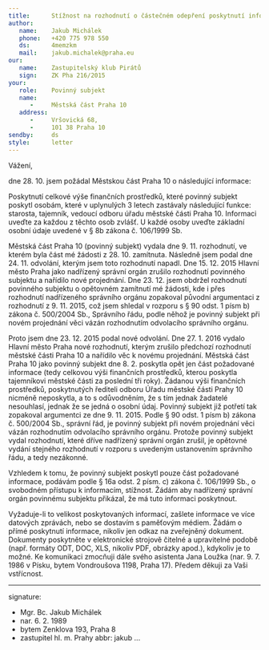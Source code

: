 ```yaml
---
title:      Stížnost na rozhodnutí o částečném odepření poskytnutí informace.
author:
   name:    Jakub Michálek
   phone:   +420 775 978 550
   ds:      4memzkm
   mail:    jakub.michalek@praha.eu
our:
   name:    Zastupitelský klub Pirátů
   sign:    ZK Pha 216/2015
your:
   role:    Povinný subjekt
   name:    
      -     Městská část Praha 10
   address:
      -     Vršovická 68,
      -     101 38 Praha 10
sendby:     ds
style:      letter
---
```


Vážení, 

dne 28. 10. jsem požádal Městskou část Praha 10 o následující informace: 

Poskytnutí celkové výše finančních prostředků, které povinný subjekt poskytl osobám, které v uplynulých 3 letech zastávaly následující funkce: starosta, tajemník, vedoucí odboru úřadu městské části Praha 10. Informaci uveďte za každou z těchto osob zvlášť. U každé osoby uveďte základní osobní údaje uvedené v § 8b zákona č. 106/1999 Sb. 

Městská část Praha 10 (povinný subjekt) vydala dne 9. 11. rozhodnutí, ve kterém byla část mé žádosti z 28. 10. zamítnuta. Následně jsem podal dne 24. 11. odvolání, kterým jsem toto rozhodnutí napadl. Dne 15. 12. 2015 Hlavní město Praha jako nadřízený správní orgán zrušilo rozhodnutí povinného subjektu a nařídilo nové projednání. Dne 23. 12. jsem obdržel rozhodnutí povinného subjektu o opětovném zamítnutí mé žádosti, kde i přes rozhodnutí nadřízeného správního orgánu zopakoval původní argumentaci z rozhodnutí z 9. 11. 2015, což jsem shledal v rozporu s § 90 odst. 1 písm b) zákona č. 500/2004 Sb., Správního řádu, podle něhož je povinný subjekt při novém projednání věci vázán rozhodnutím odvolacího správního orgánu.

Proto jsem dne 23. 12. 2015 podal nové odvolání. Dne 27. 1. 2016 vydalo Hlavní město Praha nové rozhodnutí, kterým zrušilo předchozí rozhodnutí městské části Praha 10 a nařídilo věc k novému projednání. Městská část Praha 10 jako povinný subjekt dne 8. 2. poskytla opět jen část požadované informace (tedy celkovou výši finančních prostředků, kterou poskytla tajemníkovi městské části za poslední tři roky). Žádanou výši finančních prostředků, poskytnutých řediteli odboru Úřadu městské části Prahy 10 nicméně neposkytla, a to s odůvodněním, že s tím jednak žadatelé nesouhlasí, jednak že se jedná o osobní údaj. Povinný subjekt již potřetí tak zopakoval argumentci ze dne 9. 11. 2015. Podle § 90 odst. 1 písm b) zákona č. 500/2004 Sb., správní řád, je povinný subjekt při novém projednání věci vázán rozhodnutím odvolacího správního orgánu. Protože povinný subjekt vydal rozhodnutí, které dříve nadřízený správní orgán zrušil, je opětovné vydání stejného rozhodnutí v rozporu s uvedeným ustanovením správního řádu, a tedy nezákonné. 

Vzhledem k tomu, že povinný subjekt poskytl pouze část požadované informace, podávám podle § 16a odst. 2 písm. c) zákona č. 106/1999 Sb., o svobodném přístupu k informacím, stížnost. Žádám aby nadřízený správní orgán povinnému subjektu přikázal, že má tuto informaci poskytnout.

Vyžaduje-li to velikost poskytovaných informací, zašlete informace ve více datových zprávách, nebo se dostavím s paměťovým médiem. Žádám o přímé poskytnutí informace, nikoliv jen odkaz na zveřejněný dokument. Dokumenty poskytněte v elektronické strojově čitelné a upravitelné podobě (např. formáty ODT, DOC, XLS, nikoliv PDF, obrázky apod.), kdykoliv je to možné. Ke komunikaci zmocňuji dále svého asistenta Jana Loužka (nar. 9. 7. 1986 v Písku, bytem Vondroušova 1198, Praha 17). Předem děkuji za Vaši vstřícnost. 

---
signature:
  - Mgr. Bc. Jakub Michálek
  - nar. 6. 2. 1989
  - bytem Zenklova 193, Praha 8
  - zastupitel hl. m. Prahy
abbr:       jakub
...
